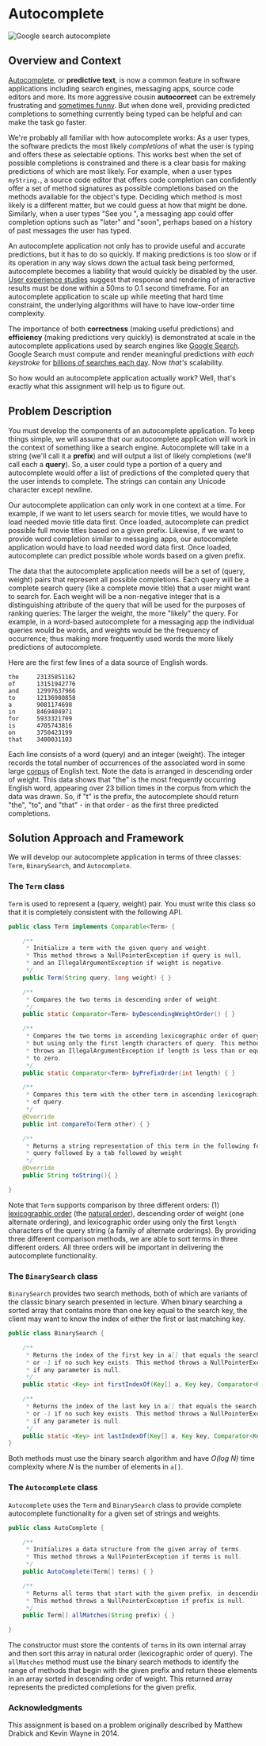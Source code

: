 # Autocomplete

![Google search autocomplete](img/google-autocomplete-small.png)

## Overview and Context

[Autocomplete](https://en.wikipedia.org/wiki/Autocomplete), or **predictive text**, is now a common feature in software applications including search engines, messaging apps, source code editors and more. Its more aggressive cousin **autocorrect** can be extremely frustrating and [sometimes funny](img/autocorrect-fail.jpg). But when done well, providing predicted completions to something currently being typed can be helpful and can make the task go faster.

We're probably all familiar with how autocomplete works: As a user types, the software predicts the most likely *completions* of what the user is typing and offers these as selectable options. This works best when the set of possible completions is constrained and there is a clear basis for making predictions of which are most likely. For example, when a user types `myString.`, a source code editor that offers code completion can confidently offer a set of method signatures as possible completions based on the methods available for the object's type. Deciding which method is most likely is a different matter, but we could guess at how that might be done. Similarly, when a user types "See you ", a messaging app could offer completion options such as "later" and "soon", perhaps based on a history of past messages the user has typed.

An autocomplete application not only has to provide useful and accurate predictions, but it has to do so quickly. If making predictions is too slow or if its operation in any way slows down the actual task being performed, autocomplete becomes a liability that would quickly be disabled by the user. [User experience studies](https://www.nngroup.com/articles/powers-of-10-time-scales-in-ux/) suggest that response and rendering of interactive results must be done within a 50ms to 0.1 second timeframe. For an autocomplete application to scale up while meeting that hard time constraint, the underlying algorithms will have to have low-order time complexity.

The importance of both **correctness** (making useful predictions) and **efficiency** (making predictions very quickly) is demonstrated at scale in the autocomplete applications used by search engines like [Google Search](https://blog.google/products/search/how-google-autocomplete-works-search/). Google Search must compute and render meaningful predictions *with each keystroke* for [billions of searches each day](https://www.internetlivestats.com/google-search-statistics/). Now *that's* scalability.

So how would an autocomplete application actually work? Well, that's exactly what this assignment will help us to figure out.


## Problem Description

You must develop the components of an autocomplete application. To keep things simple, we will assume that our autocomplete application will work in the context of something like a search engine. Autocomplete will take in a string (we'll call it a **prefix**) and will output a list of likely completions (we'll call each a **query**). So, a user could type a portion of a query and autocomplete would offer a list of predictions of the completed query that the user intends to complete. The strings can contain any Unicode character except newline.

Our autocomplete application can only work in one context at a time. For example, if we want to let users search for movie titles, we would have to load needed movie title data first. Once loaded, autocomplete can predict possible full movie titles based on a given prefix. Likewise, if we want to provide word completion similar to messaging apps, our autocomplete application would have to load needed word data first. Once loaded, autocomplete can predict possible whole words based on a given prefix.

The data that the autocomplete application needs will be a set of (query, weight) pairs that represent all possible completions. Each query will be a complete search query (like a complete movie title) that a user might want to search for. Each weight will be a non-negative integer that is a distinguishing attribute of the query that will be used for the purposes of ranking queries: The larger the weight, the more "likely" the query. For example, in a word-based autocomplete for a messaging app the individual queries would be words, and weights would be the frequency of occurrence; thus making more frequently used words the more likely predictions of autocomplete.

Here are the first few lines of a data source of English words.

```
the     23135851162
of      13151942776
and     12997637966
to      12136980858
a       9081174698
in      8469404971
for     5933321709
is      4705743816
on      3750423199
that    3400031103
```

Each line consists of a word (query) and an integer (weight). The integer records the total number of occurrences of the associated word in some large [corpus](https://www.google.com/search?q=define+corpus) of English text. Note the data is arranged in descending order of weight. This data shows that "the" is the most frequently occurring English word, appearing over 23 billion times in the corpus from which the data was drawn. So, if "t" is the prefix, the autocomplete should return "the", "to", and "that" - in that order - as the first three predicted completions.


## Solution Approach and Framework

We will develop our autocomplete application in terms of three classes: `Term`, `BinarySearch`, and `Autocomplete`.

### The `Term` class

`Term` is used to represent a (query, weight) pair. You must write this class so that it is completely consistent with the following API.

```java
public class Term implements Comparable<Term> {

    /**
     * Initialize a term with the given query and weight.
     * This method throws a NullPointerException if query is null,
     * and an IllegalArgumentException if weight is negative.
     */
    public Term(String query, long weight) { }

    /**
     * Compares the two terms in descending order of weight.
     */
    public static Comparator<Term> byDescendingWeightOrder() { }

    /**
     * Compares the two terms in ascending lexicographic order of query,
     * but using only the first length characters of query. This method
     * throws an IllegalArgumentException if length is less than or equal
     * to zero.
     */
    public static Comparator<Term> byPrefixOrder(int length) { }

    /**
     * Compares this term with the other term in ascending lexicographic order
     * of query.
     */
    @Override
    public int compareTo(Term other) { }

    /**
     * Returns a string representation of this term in the following format:
     * query followed by a tab followed by weight
     */
    @Override
    public String toString(){ }

}
```

Note that `Term` supports comparison by three different orders: (1) [lexicographic order](https://en.wikipedia.org/wiki/Lexicographic_order) (the [natural order](https://docs.oracle.com/en/java/javase/14/docs/api/java.base/java/lang/String.html#compareTo(java.lang.String))), descending order of weight (one alternate ordering), and lexicographic order using only the first `length` characters of the query string (a family of alternate orderings). By providing three different comparison methods, we are able to sort terms in three different orders. All three orders will be important in delivering the autocomplete functionality.


### The `BinarySearch` class

`BinarySearch` provides two search methods, both of which are variants of the classic binary search presented in lecture. When binary searching a sorted array that contains more than one key equal to the search key, the client may want to know the index of either the first or last matching key.


```java
public class BinarySearch {

    /**
     * Returns the index of the first key in a[] that equals the search key, 
     * or -1 if no such key exists. This method throws a NullPointerException
     * if any parameter is null.
     */
    public static <Key> int firstIndexOf(Key[] a, Key key, Comparator<Key> comparator) { }

    /**
     * Returns the index of the last key in a[] that equals the search key, 
     * or -1 if no such key exists. This method throws a NullPointerException
     * if any parameter is null.
     */
    public static <Key> int lastIndexOf(Key[] a, Key key, Comparator<Key> comparator) { }
}
```

Both methods must use the binary search algorithm and have *O(log N)* time complexity where *N* is the number of elements in `a[]`.


### The `Autocomplete` class

`Autocomplete` uses the `Term` and `BinarySearch` class to provide complete autocomplete functionality for a given set of strings and weights.

```java
public class AutoComplete {

	/**
	 * Initializes a data structure from the given array of terms.
	 * This method throws a NullPointerException if terms is null.
	 */
	public AutoComplete(Term[] terms) { }

	/** 
	 * Returns all terms that start with the given prefix, in descending order of weight. 
	 * This method throws a NullPointerException if prefix is null.
	 */
	public Term[] allMatches(String prefix) { }

}
```

The constructor must store the contents of `terms` in its own internal array and then sort this array in natural order (lexicographic order of query). The `allMatches` method must use the binary search methods to identify the range of methods that begin with the given prefix and return these elements in an array sorted in descending order of weight. This returned array represents the predicted completions for the given prefix.


### Acknowledgments

This assignment is based on a problem originally described by Matthew Drabick and Kevin Wayne in 2014.

